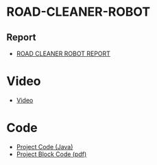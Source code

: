 # ROAD-CLEANER-ROBOT

## Report 
- [ROAD CLEANER ROBOT REPORT](https://drive.google.com/file/d/1nsHXy8Sw0PvDNHwyt2eP0yfL3b_efRcW/view?usp=sharing)
  
# Video
- [Video](https://www.youtube.com/watch?v=-0kvA0ml9Zk)

# Code
- [Project Code (Java)](https://github.com/SaoSovannroth/WRO_ROAD-CLEANER-ROBOT/blob/main/Project%20Code)
- [Project Block Code (pdf)](https://drive.google.com/file/d/1BjMLO94BjKCHE6sqgelKWZGByBcQfjPN/view?usp=sharing)

  

